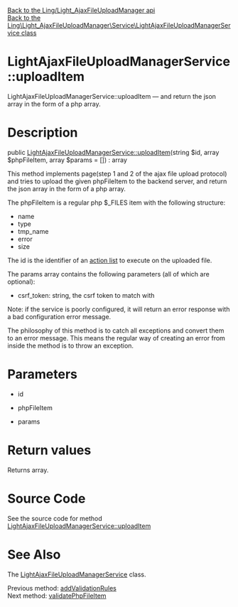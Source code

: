 [Back to the Ling/Light_AjaxFileUploadManager api](https://github.com/lingtalfi/Light_AjaxFileUploadManager/blob/master/doc/api/Ling/Light_AjaxFileUploadManager.md)<br>
[Back to the Ling\Light_AjaxFileUploadManager\Service\LightAjaxFileUploadManagerService class](https://github.com/lingtalfi/Light_AjaxFileUploadManager/blob/master/doc/api/Ling/Light_AjaxFileUploadManager/Service/LightAjaxFileUploadManagerService.md)


LightAjaxFileUploadManagerService::uploadItem
================



LightAjaxFileUploadManagerService::uploadItem — and return the json array in the form of a php array.




Description
================


public [LightAjaxFileUploadManagerService::uploadItem](https://github.com/lingtalfi/Light_AjaxFileUploadManager/blob/master/doc/api/Ling/Light_AjaxFileUploadManager/Service/LightAjaxFileUploadManagerService/uploadItem.md)(string $id, array $phpFileItem, array $params = []) : array




This method implements page(step 1 and 2 of the ajax file upload protocol)
and tries to upload the given phpFileItem to the backend server,
and return the json array in the form of a php array.

The phpFileItem is a regular php $_FILES item with the following structure:
- name
- type
- tmp_name
- error
- size


The id is the identifier of an [action list](https://github.com/lingtalfi/Light_AjaxFileUploadManager/blob/master/doc/pages/action-list.md) to execute on the uploaded file.

The params array contains the following parameters (all of which are optional):
- csrf_token: string, the csrf token to match with


Note: if the service is poorly configured, it will return an error response with
a bad configuration error message.

The philosophy of this method is to catch all exceptions and convert them to an error message.
This means the regular way of creating an error from inside the method is to throw an exception.




Parameters
================


- id

    

- phpFileItem

    

- params

    


Return values
================

Returns array.








Source Code
===========
See the source code for method [LightAjaxFileUploadManagerService::uploadItem](https://github.com/lingtalfi/Light_AjaxFileUploadManager/blob/master/Service/LightAjaxFileUploadManagerService.php#L124-L248)


See Also
================

The [LightAjaxFileUploadManagerService](https://github.com/lingtalfi/Light_AjaxFileUploadManager/blob/master/doc/api/Ling/Light_AjaxFileUploadManager/Service/LightAjaxFileUploadManagerService.md) class.

Previous method: [addValidationRules](https://github.com/lingtalfi/Light_AjaxFileUploadManager/blob/master/doc/api/Ling/Light_AjaxFileUploadManager/Service/LightAjaxFileUploadManagerService/addValidationRules.md)<br>Next method: [validatePhpFileItem](https://github.com/lingtalfi/Light_AjaxFileUploadManager/blob/master/doc/api/Ling/Light_AjaxFileUploadManager/Service/LightAjaxFileUploadManagerService/validatePhpFileItem.md)<br>

